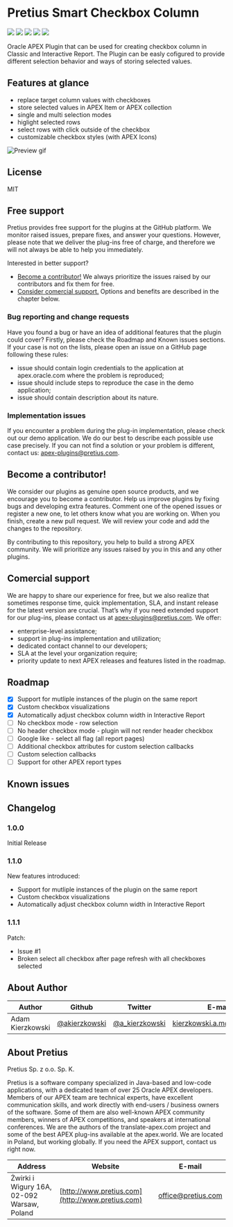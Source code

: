 # Pretius Smart Checkbox Column
![](https://img.shields.io/badge/Plug--In%20Type-Dynamic%20Action-orange) ![](https://img.shields.io/badge/APEX-18.*-brightgreen) ![](https://img.shields.io/badge/APEX-19.*-brightgreen) ![](https://img.shields.io/badge/APEX-20.*-brightgreen) ![](https://img.shields.io/badge/APEX-21.*-brightgreen)

Oracle APEX Plugin that can be used for creating checkbox column in Classic and Interactive Report. The Plugin can be easly cofigured to provide different selection behavior and ways of storing selected values.

## Features at glance
* replace target column values with checkboxes
* store selected values in APEX Item or APEX collection
* single and multi selection modes
* higlight selected rows
* select rows with click outside of the checkbox
* customizable checkbox styles (with APEX Icons)

![Preview gif](images/preview.gif)

## License
MIT

## Free support
Pretius provides free support for the plugins at the GitHub platform. 
We monitor raised issues, prepare fixes, and answer your questions. However, please note that we deliver the plug-ins free of charge, and therefore we will not always be able to help you immediately. 

Interested in better support? 
* [Become a contributor!](#become-a-contributor) We always prioritize the issues raised by our contributors and fix them for free.
* [Consider comercial support.](#comercial-support) Options and benefits are described in the chapter below.

### Bug reporting and change requests
Have you found a bug or have an idea of additional features that the plugin could cover? Firstly, please check the Roadmap and Known issues sections. If your case is not on the lists, please open an issue on a GitHub page following these rules:
* issue should contain login credentials to the application at apex.oracle.com where the problem is reproduced;
* issue should include steps to reproduce the case in the demo application;
* issue should contain description about its nature.

### Implementation issues
If you encounter a problem during the plug-in implementation, please check out our demo application. We do our best to describe each possible use case precisely. If you can not find a solution or your problem is different, contact us: apex-plugins@pretius.com.

## Become a contributor!
We consider our plugins as genuine open source products, and we encourage you to become a contributor. Help us improve plugins by fixing bugs and developing extra features. Comment one of the opened issues or register a new one, to let others know what you are working on. When you finish, create a new pull request. We will review your code and add the changes to the repository.

By contributing to this repository, you help to build a strong APEX community. We will prioritize any issues raised by you in this and any other plugins.

## Comercial support
We are happy to share our experience for free, but we also realize that sometimes response time, quick implementation, SLA, and instant release for the latest version are crucial. That’s why if you need extended support for our plug-ins, please contact us at apex-plugins@pretius.com.
We offer:
* enterprise-level assistance;
* support in plug-ins implementation and utilization;
* dedicated contact channel to our developers;
* SLA at the level your organization require;
* priority update to next APEX releases and features listed in the roadmap.

## Roadmap
* [x] Support for mutliple instances of the plugin on the same report
* [x] Custom checkbox visualizations
* [x] Automatically adjust checkbox column width in Interactive Report
* [ ] No checkbox mode - row selection
* [ ] No header checkbox mode - plugin will not render header checkbox
* [ ] Google like - select all flag (all report pages)
* [ ] Additional checkbox attributes for custom selection callbacks
* [ ] Custom selection callbacks
* [ ] Support for other APEX report types

## Known issues

## Changelog

### 1.0.0 
Initial Release
### 1.1.0 
New features introduced:
* Support for mutliple instances of the plugin on the same report
* Custom checkbox visualizations
* Automatically adjust checkbox column width in Interactive Report
### 1.1.1 
Patch:
* Issue #1
* Broken select all checkbox after page refresh with all checkboxes selected

## About Author
Author | Github | Twitter | E-mail
-------|-------|---------|-------
Adam Kierzkowski | [@akierzkowski](https://github.com/akierzkowski) | [@a_kierzkowski](https://twitter.com/a_kierzkowski) | kierzkowski.a.m@gmail.com

## About Pretius
Pretius Sp. z o.o. Sp. K.

Pretius is a software company specialized in Java-based and low-code applications, with a dedicated team of over 25 Oracle APEX developers.
Members of our APEX team are technical experts, have excellent communication skills, and work directly with end-users / business owners of the software. Some of them are also well-known APEX community members, winners of APEX competitions, and speakers at international conferences.
We are the authors of the translate-apex.com project and some of the best APEX plug-ins available at the apex.world.
We are located in Poland, but working globally. If you need the APEX support, contact us right now.

Address | Website | E-mail
--------|---------|-------
Żwirki i Wigury 16A, 02-092 Warsaw, Poland | [http://www.pretius.com](http://www.pretius.com) | [office@pretius.com](mailto:office@pretius.com)



